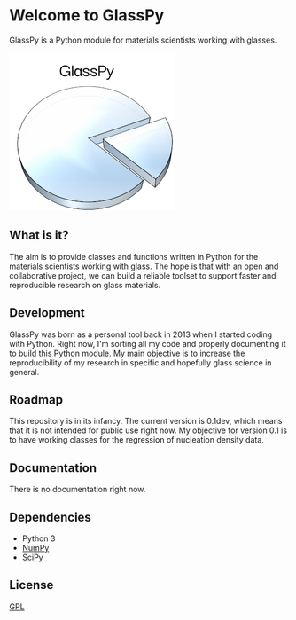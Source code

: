 # Welcome to GlassPy
GlassPy is a Python module for materials scientists working with glasses.

![Screenshot](doc/logo/logo_text_small.png)

## What is it?
The aim is to provide classes and functions written in Python for the materials scientists working with glass. The hope is that with an open and collaborative project, we can build a reliable toolset to support faster and reproducible research on glass materials.

## Development
GlassPy was born as a personal tool back in 2013 when I started coding with Python.
Right now, I'm sorting all my code and properly documenting it to build this Python module. My main objective is to increase the reproducibility of my research in specific and hopefully glass science in general.

## Roadmap
This repository is in its infancy. The current version is 0.1dev, which means that it is not intended for public use right now.
My objective for version 0.1 is to have working classes for the regression of nucleation density data.

## Documentation
There is no documentation right now.

## Dependencies
- Python 3
- [NumPy](https://www.numpy.org)
- [SciPy](https://www.scipy.org/)

## License
[GPL](LICENSE)

